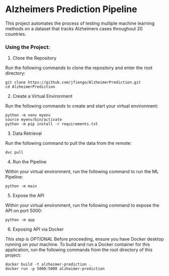 # Alzheimers Prediction Pipeline

This project automates the process of testing multiple machine learning methods on a dataset that tracks Alzheimers cases throughout 20 countries.

### Using the Project:

1) Clone the Repository

Run the following commands to clone the repository and enter the root directory:
```
git clone https://github.com/jfiengo/AlzheimerPrediction.git
cd AlzheimerPrediction
```

2) Create a Virtual Environment

Run the following commands to create and start your virtual environment:
```
python -m venv myenv
source myenv/bin/activate
python -m pip install -r requirements.txt
```

3) Data Retrieval

Run the following command to pull the data from the remote:
```
dvc pull
```

4) Run the Pipeline

Within your virtual environment, run the following command to run the ML Pipeline:
```
python -m main
```

5) Expose the API

Within your virtual environment, run the following command to expose the API on port 5000:
```
python -m app
```

6) Exposing API via Docker

*This step is OPTIONAL*
Before proceeding, ensure you have Docker desktop running on your machine.
To build and run a Docker container for this application, run the following commands from the root directory of this project:
```
docker build -t alzheimer-prediction .
docker run -p 5000:5000 alzheimer-prediction
```
